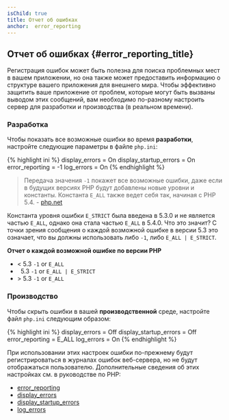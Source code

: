 ```yaml
---
isChild: true
title: Отчет об ошибках
anchor:  error_reporting
---
```


## Отчет об ошибках {#error_reporting_title}

Регистрация ошибок может быть полезна для поиска проблемных мест в вашем приложении, но она также может предоставить
информацию о структуре вашего приложения для внешнего мира. Чтобы эффективно защитить ваше приложение от проблем, которые
могут быть вызваны выводом этих сообщений, вам необходимо по-разному настроить сервер для разработки и производства
(в реальном времени).

### Разработка

Чтобы показать все возможные ошибки во время **разработки**, настройте следующие параметры в файле `php.ini`:

{% highlight ini %}
display_errors = On
display_startup_errors = On
error_reporting = -1
log_errors = On
{% endhighlight %}

> Передача значения `-1` покажет все возможные ошибки, даже если в будущих версиях PHP будут добавлены новые уровни и
> константы. Константа `E_ALL` также ведет себя так, начиная с PHP 5.4. -
> [php.net](https://www.php.net/ru/function.error-reporting)

Константа уровня ошибки `E_STRICT` была введена в 5.3.0 и не является частью `E_ALL`, однако она стала частью `E_ALL` в
5.4.0. Что это значит? С точки зрения сообщения о каждой возможной ошибке в версии 5.3 это означает, что вы должны
использовать либо `-1`, либо `E_ALL | E_STRICT`.

**Отчет о каждой возможной ошибке по версии PHP**

* &lt; 5.3 `-1` or `E_ALL`
* &nbsp; 5.3 `-1` or `E_ALL | E_STRICT`
* &gt; 5.3 `-1` or `E_ALL`

### Производство

Чтобы скрыть ошибки в вашей **производственной** среде, настройте файл `php.ini` следующим образом:

{% highlight ini %}
display_errors = Off
display_startup_errors = Off
error_reporting = E_ALL
log_errors = On
{% endhighlight %}

При использовании этих настроек ошибки по-прежнему будут регистрироваться в журналах ошибок веб-сервера, но не будут
отображаться пользователю. Дополнительные сведения об этих настройках см. в руководстве по PHP:

* [error_reporting](https://secure.php.net/ru/errorfunc.configuration#ini.error-reporting)
* [display_errors](https://secure.php.net/ru/errorfunc.configuration#ini.display-errors)
* [display_startup_errors](https://secure.php.net/ru/errorfunc.configuration#ini.display-startup-errors)
* [log_errors](https://secure.php.net/ru/errorfunc.configuration#ini.log-errors)
